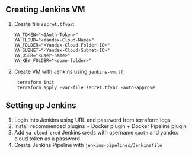Creating Jenkins VM
------------------------------
1. Create file `secret.tfvar`:

       YA_TOKEN="<0Auth-Token>" 
       YA_CLOUD="<Yandex-Cloud-Name>"
       YA_FOLDER="<Yandex-Cloud-Folder-ID>"
       YA_SUBNET="<Yandex-Cloud-Subnet-ID>"
       YA_USER="<user-name>"
       YA_KEY_FOLDER="<some-folder>"

2. Create VM with Jenkins using `jenkins-vm.tf`:

        terraform init
        terraform apply -var-file secret.tfvar -auto-approve

Setting up Jenkins
----------------------------------
1. Login into Jenkins using URL and password from terraform logs
2. Install recommended plugins + Docker plugin + Docker Pipeline plugin
3. Add `ya-cloud-cred` Jenkins creds with username `oauth` and yandex cloud token as a password
4. Create Jenkins Pipeline with `jenkins-pipelines/Jenkinsfile`
